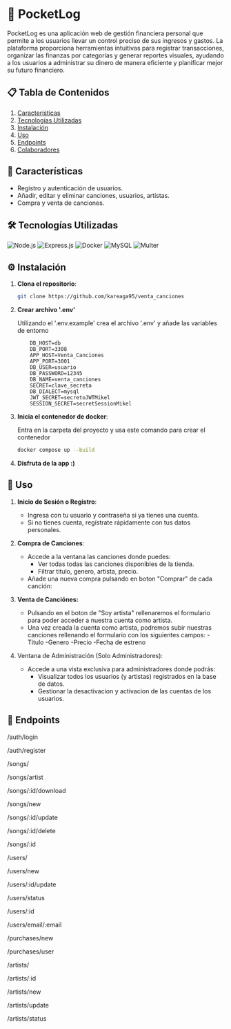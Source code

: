 # 💸 PocketLog

PocketLog es una aplicación web de gestión financiera personal que permite a los usuarios llevar un control preciso de sus ingresos y gastos. La plataforma proporciona herramientas intuitivas para registrar transacciones, organizar las finanzas por categorías y generar reportes visuales, ayudando a los usuarios a administrar su dinero de manera eficiente y planificar mejor su futuro financiero.

## 📋 Tabla de Contenidos

1. [Características](#-características)
2. [Tecnologías Utilizadas](#-tecnologías-utilizadas)
3. [Instalación](#-instalación)
4. [Uso](#-uso)
5. [Endpoints](#-endpoints)
6. [Colaboradores](#-colaboradores)

## 🌟 Características

-   Registro y autenticación de usuarios.
-   Añadir, editar y eliminar canciones, usuarios, artistas.
-   Compra y venta de canciones.

## 🛠️ Tecnologías Utilizadas

![Node.js](https://img.shields.io/badge/Node.js-339933?style=for-the-badge&logo=nodedotjs&logoColor=white)
![Express.js](https://img.shields.io/badge/Express.js-000000?style=for-the-badge&logo=express&logoColor=white)
![Docker](https://img.shields.io/badge/Docker-2496ED?style=for-the-badge&logo=docker&logoColor=white)
![MySQL](https://img.shields.io/badge/MySQL-4479A1?style=for-the-badge&logo=mysql&logoColor=white)
![Multer](https://img.shields.io/badge/Multer-FF5733?style=for-the-badge&logo=node.js&logoColor=white)



## ⚙️ Instalación

1. **Clona el repositorio**:

    ```bash
    git clone https://github.com/kareaga95/venta_canciones

    ```

2. **Crear archivo '.env'**

    Utilizando el '.env.example' crea el archivo '.env' y añade las variables de entorno

    ```plaintext
        DB_HOST=db
        DB_PORT=3308
        APP_HOST=Venta_Canciones
        APP_PORT=3001
        DB_USER=usuario
        DB_PASSWORD=12345
        DB_NAME=venta_canciones
        SECRET=clave_secreta
        DB_DIALECT=mysql
        JWT_SECRET=secretoJWTMikel
        SESSION_SECRET=secretSessionMikel
    ```

3. **Inicia el contenedor de docker**:

    Entra en la carpeta del proyecto y usa este comando para crear el contenedor

    ```bash
    docker compose up --build
    ```

4. **Disfruta de la app :)**

## 🚀 Uso

1. **Inicio de Sesión o Registro**:
    - Ingresa con tu usuario y contraseña si ya tienes una cuenta.
    - Si no tienes cuenta, regístrate rápidamente con tus datos personales.

2. **Compra de Canciones**:
    - Accede a la ventana las canciones donde puedes:
        - Ver todas todas las canciones disponibles de la tienda.
        - Filtrar titulo, genero, artista, precio.
    - Añade una nueva compra pulsando en boton "Comprar" de cada canción:

3. **Venta de Canciónes:**
    - Pulsando en el boton de "Soy artista" rellenaremos el formulario para poder acceder a nuestra cuenta como artista.
    - Una vez creada la cuenta como artista, podremos subir nuestras canciones rellenando el formulario con los siguientes campos:
        -Titulo
        -Genero
        -Precio
        -Fecha de estreno
4. Ventana de Administración (Solo Administradores):
    - Accede a una vista exclusiva para administradores donde podrás:
        - Visualizar todos los usuarios (y artistas) registrados en la base de datos.
        - Gestionar la desactivacion y activacion de las cuentas de los usuarios.

## 📌 Endpoints

/auth/login

/auth/register

/songs/

/songs/artist

/songs/:id/download

/songs/new

/songs/:id/update

/songs/:id/delete

/songs/:id


/users/

/users/new

/users/:id/update

/users/status

/users/:id

/users/email/:email


/purchases/new

/purchases/user


/artists/

/artists/:id

/artists/new

/artists/update

/artists/status




